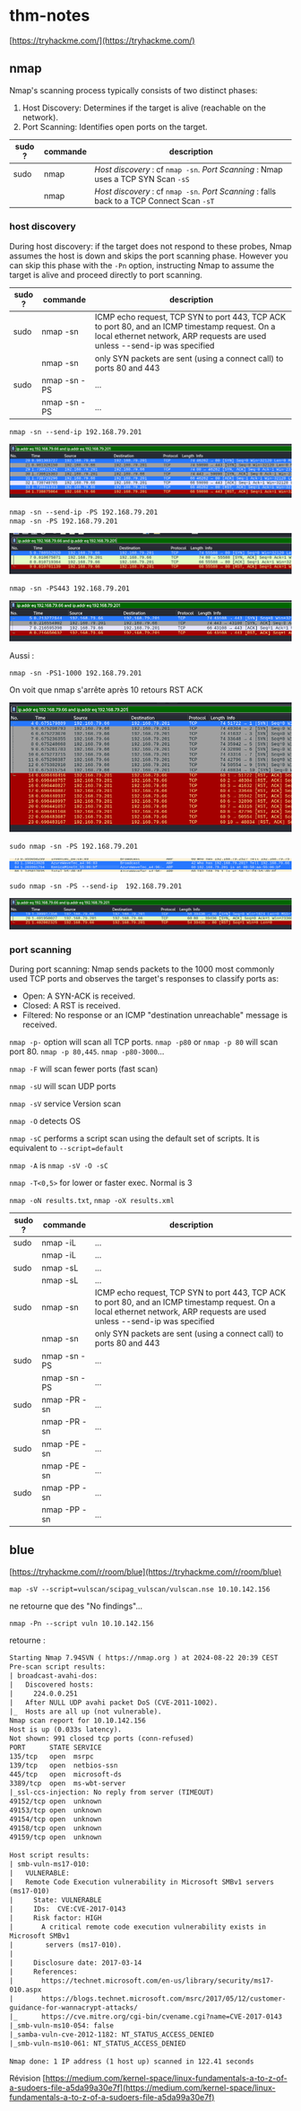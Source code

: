 # thm-notes

[https://tryhackme.com/](https://tryhackme.com/)

## nmap
Nmap's scanning process typically consists of two distinct phases:
1. Host Discovery: Determines if the target is alive (reachable on the network).
2. Port Scanning: Identifies open ports on the target.

| sudo ? | commande | description |
| ------------- | ------------- | ------------- |
| sudo | nmap | *Host discovery* : cf `nmap -sn`. *Port Scanning* : Nmap uses a TCP SYN Scan `-sS`  |
| | nmap | *Host discovery* : cf `nmap -sn`. *Port Scanning* : falls back to a TCP Connect Scan `-sT` |

### host discovery

During host discovery: if the target does not respond to these probes, Nmap assumes the host is down and skips the port scanning phase. However you can skip this phase with the `-Pn` option, instructing Nmap to assume the target is alive and proceed directly to port scanning.

| sudo ? | commande | description |
| ------------- | ------------- | ------------- |
| sudo | nmap -sn | ICMP echo request, TCP SYN to port 443, TCP ACK to port 80, and an ICMP timestamp request. On a local ethernet network, ARP requests are used unless --send-ip was specified |
|| nmap -sn | only SYN packets are sent (using a connect call) to ports 80 and 443 |
| sudo | nmap -sn -PS | ... |
|| nmap -sn -PS | ... |


```
nmap -sn --send-ip 192.168.79.201
```
![nmap_unpriv_sn](./docs/nmap_unpriv_sn.png?raw=true)


```
nmap -sn --send-ip -PS 192.168.79.201
nmap -sn -PS 192.168.79.201
```
![nmap_unpriv_sn_PS](./docs/nmap_unpriv_sn_PS.png?raw=true)


```
nmap -sn -PS443 192.168.79.201
```
![nmap_unpriv_sn_PS443](./docs/nmap_unpriv_sn_PS443.png?raw=true)


Aussi :
```
nmap -sn -PS1-1000 192.168.79.201
```

On voit que nmap s'arrête après 10 retours RST ACK

![nmap_unpriv_sn_P1-1000](./docs/nmap_unpriv_sn_PS1-1000.png?raw=true)


```
sudo nmap -sn -PS 192.168.79.201
```
![nmap_priv_sn_PS](./docs/nmap_priv_sn_PS.png?raw=true)


```
sudo nmap -sn -PS --send-ip  192.168.79.201
```
![nmap_priv_sn_PS_send-ip](./docs/nmap_priv_sn_PS_send-ip.png?raw=true)


### port scanning

During port scanning: Nmap sends packets to the 1000 most commonly used TCP ports and observes the target's responses to classify ports as:
 * Open: A SYN-ACK is received.
 * Closed: A RST is received.
 * Filtered: No response or an ICMP "destination unreachable" message is received.

`nmap -p-` option will scan all TCP ports. `nmap -p80` or `nmap -p 80` will scan port 80. `nmap -p 80,445`. `nmap -p80-3000`...

`nmap -F` will scan fewer ports (fast scan)

`nmap -sU` will scan UDP ports

`nmap -sV` service Version scan

`nmap -O` detects OS

`nmap -sC` performs a script scan using the default set of scripts. It is equivalent to `--script=default`

`nmap -A` is `nmap -sV -O -sC`

`nmap -T<0,5>` for lower or faster exec. Normal is 3

`nmap -oN results.txt`, `nmap -oX results.xml`

| sudo ? | commande | description |
| ------------- | ------------- | ------------- |
| sudo | nmap -iL | ... |
| | nmap -iL | ... |
| sudo | nmap -sL | ... |
|| nmap -sL | ... |
| sudo | nmap -sn | ICMP echo request, TCP SYN to port 443, TCP ACK to port 80, and an ICMP timestamp request. On a local ethernet network, ARP requests are used unless --send-ip was specified |
|| nmap -sn | only SYN packets are sent (using a connect call) to ports 80 and 443 |
| sudo | nmap -sn -PS | ... |
|| nmap -sn -PS | ... |
| sudo | nmap -PR -sn | ... |
|| nmap -PR -sn | ... |
| sudo | nmap -PE -sn | ... |
|| nmap -PE -sn | ... |
| sudo | nmap -PP -sn | ... |
|| nmap -PP -sn | ... |

## blue

[https://tryhackme.com/r/room/blue](https://tryhackme.com/r/room/blue)

```
map -sV --script=vulscan/scipag_vulscan/vulscan.nse 10.10.142.156
```
ne retourne que des "No findings"...

```
nmap -Pn --script vuln 10.10.142.156
```
retourne :
```
Starting Nmap 7.94SVN ( https://nmap.org ) at 2024-08-22 20:39 CEST
Pre-scan script results:
| broadcast-avahi-dos: 
|   Discovered hosts:
|     224.0.0.251
|   After NULL UDP avahi packet DoS (CVE-2011-1002).
|_  Hosts are all up (not vulnerable).
Nmap scan report for 10.10.142.156
Host is up (0.033s latency).
Not shown: 991 closed tcp ports (conn-refused)
PORT      STATE SERVICE
135/tcp   open  msrpc
139/tcp   open  netbios-ssn
445/tcp   open  microsoft-ds
3389/tcp  open  ms-wbt-server
|_ssl-ccs-injection: No reply from server (TIMEOUT)
49152/tcp open  unknown
49153/tcp open  unknown
49154/tcp open  unknown
49158/tcp open  unknown
49159/tcp open  unknown

Host script results:
| smb-vuln-ms17-010: 
|   VULNERABLE:
|   Remote Code Execution vulnerability in Microsoft SMBv1 servers (ms17-010)
|     State: VULNERABLE
|     IDs:  CVE:CVE-2017-0143
|     Risk factor: HIGH
|       A critical remote code execution vulnerability exists in Microsoft SMBv1
|        servers (ms17-010).
|           
|     Disclosure date: 2017-03-14
|     References:
|       https://technet.microsoft.com/en-us/library/security/ms17-010.aspx
|       https://blogs.technet.microsoft.com/msrc/2017/05/12/customer-guidance-for-wannacrypt-attacks/
|_      https://cve.mitre.org/cgi-bin/cvename.cgi?name=CVE-2017-0143
|_smb-vuln-ms10-054: false
|_samba-vuln-cve-2012-1182: NT_STATUS_ACCESS_DENIED
|_smb-vuln-ms10-061: NT_STATUS_ACCESS_DENIED

Nmap done: 1 IP address (1 host up) scanned in 122.41 seconds
```

Révision [https://medium.com/kernel-space/linux-fundamentals-a-to-z-of-a-sudoers-file-a5da99a30e7f](https://medium.com/kernel-space/linux-fundamentals-a-to-z-of-a-sudoers-file-a5da99a30e7f)
